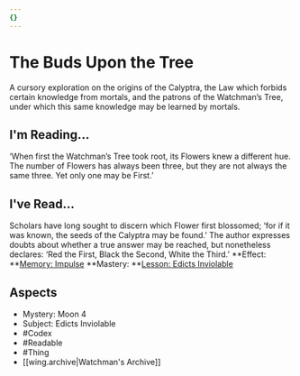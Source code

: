 ```yaml
---
{}
---
```

# The Buds Upon the Tree
A cursory exploration on the origins of the Calyptra, the Law which forbids certain knowledge from mortals, and the patrons of the Watchman’s Tree, under which this same knowledge may be learned by mortals.
## I'm Reading...
‘When first the Watchman’s Tree took root, its Flowers knew a different hue. The number of Flowers has always been three, but they are not always the same three. Yet only one may be First.’
## I've Read...
Scholars have long sought to discern which Flower first blossomed; ‘for if it was known, the seeds of the Calyptra may be found.’ The author expresses doubts about whether a true answer may be reached, but nonetheless declares: ‘Red the First, Black the Second, White the Third.’
**Effect: **[Memory: Impulse](https://uadaf.theevilroot.xyz/rowenarium/element/mem.impulse)
**Mastery: **[Lesson: Edicts Inviolable](https://uadaf.theevilroot.xyz/rowenarium/element/x.edictsinviolable)
## Aspects
- Mystery: Moon 4
- Subject: Edicts Inviolable
- #Codex
- #Readable
- #Thing
- [[wing.archive|Watchman's Archive]]